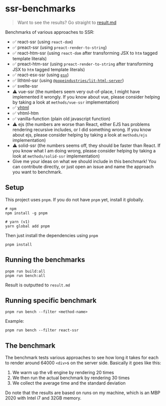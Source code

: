 # ssr-benchmarks

> Want to see the results? Go straight to [result.md](./result.md)

Benchmarks of various approaches to SSR:
- ✅ react-ssr (using `react-dom`)
- ✅ preact-ssr (using `preact-render-to-string`)
- ✅ react-htm-ssr (using `react-dom` after transforming JSX to `htm` tagged template literals)
- ✅ preact-htm-ssr (using `preact-render-to-string` after transforming JSX to `htm` tagged template literals)
- ✅ react-esx-ssr (using [`esx`](https://github.com/esxjs/esx)) 
- ✅ lithtml-ssr (using [`@popeindustries/lit-html-server`](https://github.com/popeindustries/lit-html-server))
- ✅ svelte-ssr
- ⚠️ vue-ssr (the numbers seem very out-of-place, I might have implemented it wrongly. If you know about vue, please consider helping by taking a look at `methods/vue-ssr` implementation)
- ✅ [vhtml](https://github.com/developit/vhtml) 
- ✅ vhtml-htm
- ✅ vanilla-function (plain old javascript function)
- ⚠️ ejs (the numbers are worse than React, either EJS has problems rendering recursive includes, or I did something wrong. If you know about ejs, please consider helping by taking a look at `methods/ejs` implementation)
- ⚠️ solid-ssr (the numbers seems off, they should be faster than React. If you know what I am doing wrong, please consider helping by taking a look at `methods/solid-ssr` implementation)
- Give me your ideas on what we should include in this benchmark! You can contribute directly, or just open an issue and name the approach you want to benchmark.

## Setup
This project uses `pnpm`. If you do not have `pnpm` yet, install it globally.
```
# npm
npm install -g pnpm

# yarn (v1)
yarn global add pnpm
```

Then just install the dependencies using `pnpm`
```
pnpm install
```

## Running the benchmarks
```
pnpm run build:all
pnpm run bench:all
```

Result is outputted to `result.md`

## Running specific benchmark
```
pnpm run bench --filter <method-name>
```
Example:
```
pnpm run bench --filter react-ssr
```

## The benchmark
The benchmark tests various approaches to see how long it takes for each to render around 64000 `<div>`s on the server side. Basically it goes like this:
1. We warm up the v8 engine by rendering 20 times
2. We then run the actual benchmark by rendering 30 times
3. We collect the average time and the standard deviation

Do note that the results are based on runs on my machine, which is an MBP 2020 with Intel i7 and 32GB memory.
